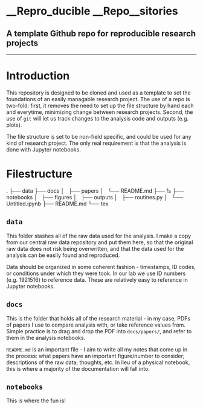 # __Repro_ducible __Repo__sitories

## A template Github repo for reproducible research projects

---

# Introduction

This repository is designed to be cloned and used as a template to set the
foundations of an easily managable research project. The use of a repo is
two-fold: first, it removes the need to set up the file structure by hand each
and everytime, minimizing change between research projects. Second, the use of
`git` will let us track changes to the analysis code and outputs (e.g. plots).

The file structure is set to be non-field specific, and could be used for any
kind of research project. The only real requirement is that the analysis is
done with Jupyter notebooks.

# Filestructure

.
├── data
├── docs
│   ├── papers
│   └── README.md
├── fs
├── notebooks
│   ├── figures
│   ├── outputs
│   ├── routines.py
│   └── Untitled.ipynb
├── README.md
└── tex

## `data`

This folder stashes all of the raw data used for the analysis. I make a copy
from our central raw data repository and put them here, so that the original
raw data does not risk being overwritten, and that the data used for the
analysis can be easily found and reproduced.

Data should be organized in some coherent fashion - timestamps, ID codes, or
conditions under which they were took. In our lab we use ID numbers (e.g.
1921516) to reference data. These are relatively easy to reference in Jupyter
notebooks.

## `docs`

This is the folder that holds all of the research material - in my case, PDFs
of papers I use to compare analysis with, or take reference values from. Simple
practice is to drag and drop the PDF into `docs/papers/`, and refer to them in
the analysis notebooks.

`README.md` is an important file - I aim to write all my notes that come up in
the process: what papers have an important figure/number to consider;
descriptions of the raw data; thoughts, etc. In lieu of a physical notebook,
this is where a majority of the documentation will fall into.

## `notebooks`

This is where the fun is!
